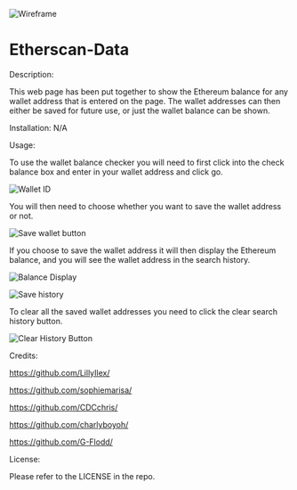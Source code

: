 ![Wireframe](https://user-images.githubusercontent.com/117348764/216164373-813c0ea4-21d2-479a-b362-310f9d458702.png)
# Etherscan-Data


Description:

This web page has been put together to show the Ethereum balance for any wallet address that is entered on the page. The wallet addresses can then either be saved for future use, or just the wallet balance can be shown.

Installation:
N/A

Usage:

To use the wallet balance checker you will need to first click into the check balance box and enter in your wallet address and click go.

![Wallet ID](https://user-images.githubusercontent.com/117348764/217335350-2d523e16-dbf7-42db-9615-173ebe26dffc.png)

You will then need to choose whether you want to save the wallet address or not.

![Save wallet button](https://user-images.githubusercontent.com/117348764/217337666-df62857f-aa52-41e0-8325-9f55eedd5645.png)

If you choose to save the wallet address it will then display the Ethereum balance, and you will see the wallet address in the search history.

![Balance Display](https://user-images.githubusercontent.com/117348764/217338105-9333cc67-2d27-4e1d-be60-d525c355a91e.png)

![Save history](https://user-images.githubusercontent.com/117348764/217338138-a16ff968-a057-44ab-919f-0b93ee0c828a.png)

To clear all the saved wallet addresses you need to click the clear search history button.

![Clear History Button](https://user-images.githubusercontent.com/117348764/217338348-4a890729-f603-42a5-9d7c-a46e383fe913.png)



Credits:

https://github.com/LillyIlex/

https://github.com/sophiemarisa/

https://github.com/CDCchris/

https://github.com/charlyboyoh/

https://github.com/G-Flodd/


License:

Please refer to the LICENSE in the repo.
